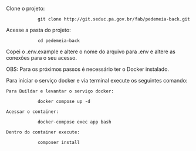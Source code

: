 Clone o projeto:
                
                git clone http://git.seduc.pa.gov.br/fab/pedemeia-back.git

Acesse a pasta do projeto:
                
                cd pedemeia-back

Copei o .env.example e altere o nome do arquivo para .env e altere as conexões para o seu acesso.

OBS: Para os próximos passos é necessário ter o Docker instalado.

Para iniciar o serviço docker e via terminal execute os seguintes comando:
                
    Para Buildar e levantar o serviço docker:
                
                docker compose up -d

    Acessar o container:
                
                docker-compose exec app bash

    Dentro do container execute:
                
                composer install



